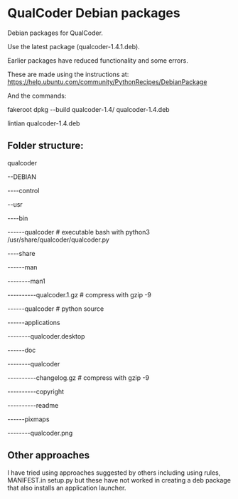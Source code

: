 # QualCoder Debian packages
Debian packages for QualCoder.

Use the latest package (qualcoder-1.4.1.deb). 

Earlier packages have reduced functionality and some errors.

These are made using the instructions at: https://help.ubuntu.com/community/PythonRecipes/DebianPackage

And the commands:

fakeroot dpkg --build qualcoder-1.4/ qualcoder-1.4.deb

lintian qualcoder-1.4.deb

## Folder structure:

qualcoder

--DEBIAN

----control

--usr

----bin

------qualcoder   # executable bash with python3 /usr/share/qualcoder/qualcoder.py

----share

------man

--------man1

----------qualcoder.1.gz  # compress with gzip -9

------qualcoder     # python source

------applications

--------qualcoder.desktop

------doc

--------qualcoder

----------changelog.gz   # compress with gzip -9

----------copyright

----------readme

------pixmaps

--------qualcoder.png


## Other approaches
I have tried using approaches suggested by others including using rules, MANIFEST.in setup.py but these have not worked in creating a deb package that also installs an application launcher.
